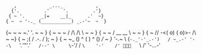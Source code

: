        ,            _..._            ,
      {'.         .'     '.         .'}
     { ~ '.      _|=    __|_      .'  ~}
    { ~  ~ '-._ (___________) _.-'~  ~  }
   {~  ~  ~   ~.'           '. ~    ~    }
  {  ~   ~  ~ /   /\     /\   \   ~    ~  }
  {   ~   ~  /    __     __    \ ~   ~    }
   {   ~  /\/  -<( o)   ( o)>-  \/\ ~   ~}
    { ~   ;(      \/ .-. \/      );   ~ }
     { ~ ~\_  ()  ^ (   ) ^  ()  _/ ~  }
      '-._~ \   (`-._'-'_.-')   / ~_.-'
          '--\   `'._'"'_.'`   /--'
              \     \`-'/     /
               `\    '-'    /'
      🤡🎪🤡   `\       /'
                   '-...-'
